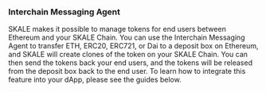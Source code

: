 ### Interchain Messaging Agent

SKALE makes it possible to manage tokens for end users between Ethereum and your SKALE Chain. You can use the Interchain Messaging Agent to transfer ETH, ERC20, ERC721, or Dai to a deposit box on Ethereum, and SKALE will create clones of the token on your SKALE Chain. You can then send the tokens back your end users, and the tokens will be released from the deposit box back to the end user. To learn how to integrate this feature into your dApp, please see the guides below.